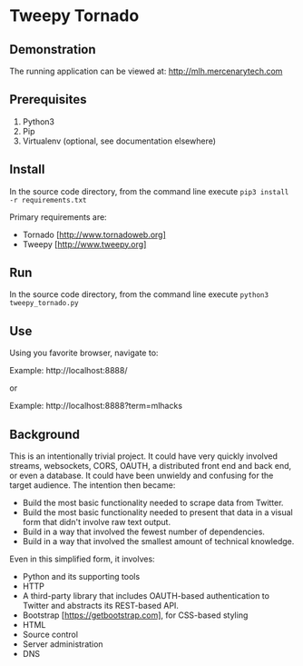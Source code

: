 # Tweepy Tornado

## Demonstration

The running application can be viewed at: http://mlh.mercenarytech.com

## Prerequisites

1) Python3
2) Pip
3) Virtualenv (optional, see documentation elsewhere)

## Install

In the source code directory, from the command line execute ```pip3 install -r requirements.txt```
    
Primary requirements are:

   - Tornado [http://www.tornadoweb.org]
   - Tweepy [http://www.tweepy.org]
    
## Run

In the source code directory, from the command line execute ```python3 tweepy_tornado.py```

## Use

Using you favorite browser, navigate to:

Example: http://localhost:8888/

or 

Example: http://localhost:8888?term=mlhacks    

## Background

This is an intentionally trivial project. It could have very quickly involved streams, websockets, CORS, OAUTH, a distributed front end and back end, or even a database. It could have been unwieldy and confusing for the target audience. The intention then became:
- Build the most basic functionality needed to scrape data from Twitter.
- Build the most basic functionality needed to present that data in a visual form that didn't involve raw text output.
- Build in a way that involved the fewest number of dependencies.
- Build in a way that involved the smallest amount of technical knowledge.

Even in this simplified form, it involves:

- Python and its supporting tools
- HTTP
- A third-party library that includes OAUTH-based authentication to Twitter and abstracts its REST-based API.
- Bootstrap [https://getbootstrap.com], for CSS-based styling
- HTML
- Source control
- Server administration
- DNS

